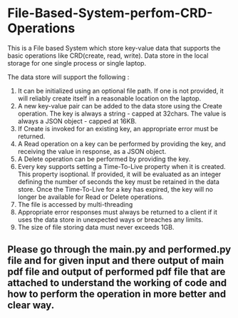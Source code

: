 # File-Based-System-perfom-CRD-Operations

This is a File based System which store key-value data that supports the basic operations like  CRD(create, read, write). 
Data store in the local storage for one single process or single laptop.

The data store will support the following :

1. It can be initialized using an optional file path. If one is not provided, it will reliably create itself in a reasonable location on the laptop.
2. A new key-value pair can be added to the data store using the Create operation. The key is always a string - capped at 32chars. The value is always a JSON object - capped at 
16KB.
3. If Create is invoked for an existing key, an appropriate error must be returned.
4. A Read operation on a key can be performed by providing the key, and receiving the value in response, as a JSON object.
5. A Delete operation can be performed by providing the key.
6. Every key supports setting a Time-To-Live property when it is created. This property isoptional. If provided, it will be evaluated as an integer defining the number of seconds 
the key must be retained in the data store. Once the Time-To-Live for a key has expired, the key will no longer be available for Read or Delete operations.
7. The file is accessed by multi-threading
8. Appropriate error responses must always be returned to a client if it uses the data store in unexpected ways or breaches any limits.
9. The size of file storing data must never exceeds 1GB.

## Please go through the main.py and performed.py file and for given input and there output of main pdf file and output of performed pdf file that are attached to understand the working of code and how to perform the operation in more better and clear way. 
